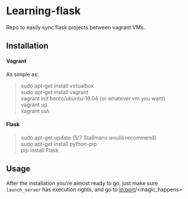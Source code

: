 # Learning-flask
Repo to easily sync flask projects between vagrant VMs. 

## Installation

#### Vagrant

As simple as:  

> sudo apt-get install virtualbox  
> sudo apt-get install vagrant  
> vagrant init bento/ubuntu-16.04 (or whatever vm you want)  
> vagrant up  
> vagrant ssh 

#### Flask

> sudo apt-get update (5/7 Stallmans would recommend)  
> sudo apt-get install python-pip  
> pip install Flask  


## Usage

After the installation you're almost ready to go, just make sure ``` launch_server ``` has execution rights, and go to <ip:port>/<magic_happens>  




